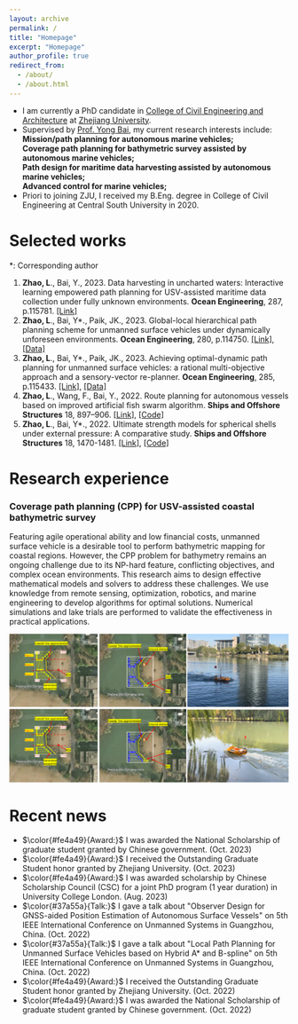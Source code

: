 ```yaml
---
layout: archive
permalink: /
title: "Homepage"
excerpt: "Homepage"
author_profile: true
redirect_from: 
  - /about/
  - /about.html
---
```


- I am currently a PhD candidate in [College of Civil Engineering and Architecture](http://www.ccea.zju.edu.cn.http.jxutcmtsg.proxy.jxutcm.edu.cn/main.htm) at [Zhejiang University](https://www.zju.edu.cn/english/). 
- Supervised by [Prof. Yong Bai](https://person.zju.edu.cn/0010294), my current research interests include:\
**Mission/path planning for autonomous marine vehicles;\
Coverage path planning for bathymetric survey assisted by autonomous marine vehicles;\
Path design for maritime data harvesting assisted by autonomous marine vehicles;\
Advanced control for marine vehicles;**
- Priori to joining ZJU, I received my B.Eng. degree in College of Civil Engineering at Central South University in 2020.

# Selected works
*: Corresponding author

1. **Zhao, L**., Bai, Y., 2023. Data harvesting in uncharted waters: Interactive learning empowered path planning for USV-assisted maritime data collection under fully unknown environments. **Ocean Engineering**, 287, p.115781. [[Link]](https://doi.org/10.1016/j.oceaneng.2023.115781)
3. **Zhao, L**., Bai, Y*., Paik, JK., 2023. Global-local hierarchical path planning scheme for unmanned surface vehicles under dynamically unforeseen environments. **Ocean Engineering**, 280, p.114750. [[Link]](https://doi.org/10.1016/j.oceaneng.2023.114750), [[Data]](https://github.com/LiangZhao13/Data-for-Global-local.git)
4. **Zhao, L**., Bai, Y*., Paik, JK., 2023. Achieving optimal-dynamic path planning for unmanned surface vehicles: a rational multi-objective approach and a sensory-vector re-planner. **Ocean Engineering**, 285, p.115433. [[Link]](https://doi.org/10.1016/j.oceaneng.2023.115433), [[Data]](https://github.com/LiangZhao13/Data-for-AENSGA-II.git)
5. **Zhao, L**., Wang, F., Bai, Y., 2022. Route planning for autonomous vessels based on improved artificial fish swarm algorithm. **Ships and Offshore Structures** 18, 897–906. [[Link]](https://doi.org/10.1080/17445302.2022.2081423), [[Code]](https://github.com/LiangZhao13/Code-for-IAFSA.git)
6. **Zhao, L**., Bai, Y*., 2022. Ultimate strength models for spherical shells under external pressure: A comparative study. **Ships and Offshore Structures** 18, 1470-1481. [[Link]](https://doi.org/10.1080/17445302.2022.2126115), [[Code]](https://github.com/LiangZhao13/Strength-Model-Calculation.git)

# Research experience
### Coverage path planning (CPP) for USV-assisted coastal bathymetric survey
Featuring agile operational ability and low financial costs, unmanned surface vehicle is a desirable tool to perform bathymetric mapping for coastal regions. However, the CPP problem for bathymetry remains an ongoing challenge due to its NP-hard feature, conflicting objectives, and complex ocean environments. This research aims to design effective mathematical models and solvers to address these challenges. We use knowledge from remote sensing, optimization, robotics, and marine engineering to develop algorithms for optimal solutions. Numerical simulations and lake trials are performed to validate the effectiveness in practical applications. 

![figure1](/images/figure1.png)



# Recent news 
-   $\color{#fe4a49}{Award:}$ I was awarded the National Scholarship of graduate student granted by Chinese government. (Oct. 2023)
-   $\color{#fe4a49}{Award:}$ I received the Outstanding Graduate Student honor granted by Zhejiang University. (Oct. 2023)
-   $\color{#fe4a49}{Award:}$ I was awarded scholarship by Chinese Scholarship Council (CSC) for a joint PhD program (1 year duration) in University College London. (Aug. 2023)
-   $\color{#37a55a}{Talk:}$ I gave a talk about "Observer Design for GNSS-aided Position Estimation of Autonomous Surface Vessels" on 5th IEEE International Conference on Unmanned Systems in Guangzhou, China. (Oct. 2022)
-   $\color{#37a55a}{Talk:}$ I gave a talk about "Local Path Planning for Unmanned Surface Vehicles based on Hybrid A* and B-spline" on 5th IEEE International Conference on Unmanned Systems in Guangzhou, China. (Oct. 2022)
-   $\color{#fe4a49}{Award:}$ I received the Outstanding Graduate Student honor granted by Zhejiang University. (Oct. 2022)
-   $\color{#fe4a49}{Award:}$ I was awarded the National Scholarship of graduate student granted by Chinese government. (Oct. 2022)
 
